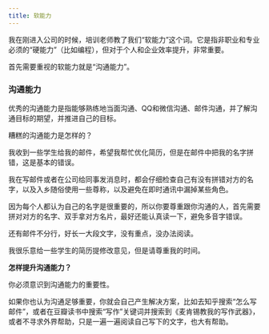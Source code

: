 ```yaml
---
title: 软能力
---
```


我在刚进入公司的时候，培训老师教了我们“软能力”这个词。它是指非职业和专业必须的“硬能力”（比如编程），但对于个人和企业效率提升，非常重要。

首先需要重视的软能力就是“沟通能力”。

### 沟通能力

优秀的沟通能力是指能够熟练地当面沟通、QQ和微信沟通、邮件沟通，并了解沟通目标的期望，并推进自己的目标。

糟糕的沟通能力是怎样的？

我收到一些学生给我的邮件，希望我帮忙优化简历，但是在邮件中把我的名字拼错，这是基本的错误。

我在写邮件或者在公司给同事发消息时，都会仔细检查自己有没有拼错对方的名字，以及入乡随俗使用一些尊称，以及避免在即时通讯中漏掉某些角色。

因为每个人都认为自己的名字是很重要的，所以你要尊重跟你沟通的人，首先需要拼对对方的名字、双手拿对方名片，最好还能认真读一下，避免多音字错误。

还有邮件不分行，好长一大段文字，没有重点，没办法阅读。

我很乐意给一些学生的简历提修改意见，但是请尊重我的时间。

**怎样提升沟通能力？**

你必须意识到沟通能力的重要性。

如果你也认为沟通足够重要，你就会自己产生解决方案，比如去知乎搜索“怎么写邮件”，或者在豆瓣读书中搜索“写作”关键词并搜索到《麦肯锡教我的写作武器》，或者不寻求外界帮助，只是一遍一遍阅读自己写下的文字，也大有帮助。